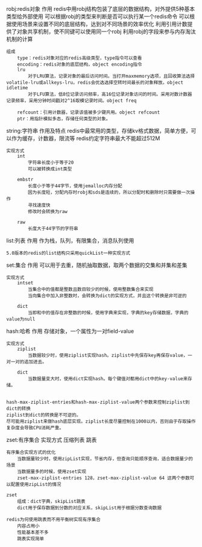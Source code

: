 robj:redis对象
    作用
        redis中用robj结构包装了底层的数据结构，对外提供5种基本类型给外部使用
        可以根据robj的类型来判断是否可以执行某一个redis命令
        可以根据使用场景来设置不同的底层结构，达到对不同场景的效率优化
        利用引用计数提供了对象共享机制，使不同键可以使用同一个robj
        利用robj的字段来参与内存淘汰机制的计算

    组成
        type：redis对象对应的redis高级类型，type指令可以查看
        encoding：redis对象的底层结构，object encoding指令
        lru
            对于LRU算法，记录对象的最后访问时间。当打开maxmemory选项，且回收算法选择volatile-lru或allkeys-lru，redis会优选选择空转时间最长的对象释放。object idletime
            对于LFU算法，低8位记录访问频率，高16位记录对象访问的时间。采用对数计数器记录频率，采用分钟时间戳对2^16取模记录时间。object freq

        refcount：引用计数器，记录该值被多少键共用。object refcount
        ptr：用指针模拟多态，存储任何类型的对象。


string:字符串
    作用及特点
        redis中最常用的类型，存储kv格式数据，简单方便，可以作为缓存，计数器，限流等
        redis约定字符串最大不能超过512M

    实现方式
        int
            字符串长度小于等于20
            可以被转换成int类型

        embstr
            长度小于等于44字节，使用jemalloc内存分配
            因为长度短，分配内存时robj和sds是连续的，所以分配时和删除时只需要做一次操作
            寻找速度快
            修改时会转换为raw

        raw
            长度大于44字节的字符串



list:列表
    作用
        作为栈，队列，有限集合，消息队列使用

    5.0版本的redis的list结构只采用quickList一种实现方式

set:集合
    作用
        可以用于去重，随机抽取数据，取两个数据的交集和并集和差集

    实现方式
        intset
            当集合中的值都是整数且数目较少的时候，使用整数集合来实现
            当向集合中加入非整数时，会转换为dict的实现方式，并且这个转换是非可逆的

        dict
            当即和中的值存在非整数的时候，使用字典来实现，字典的key存储数据，字典的value为null



hash:哈希
    作用
        存储对象，一个属性为一对field-value

    实现方式
        ziplist
            当数据较少时，使用ziplist实现hash。ziplist中先保存key再保存value，一对一对的追加进去。

        dict
            当数据量变大时，使用dict实现hash。每个键值对都用dict中的key-value来存储。


    hash-max-ziplist-entries和hash-max-ziplist-value两个参数来控制ziplist到dict的转换
    ziplist到dict的转换是不可逆的。
    尽可能用ziplist来做hash底层实现。ziplist长度尽量控制在1000以内，否则由于存取操作复杂度会导致CPU消耗严重。

zset:有序集合
    实现方式
        压缩列表
        跳表

    有序集合实现方式的优化
        当数据量较少时，使用zipList实现，节省内存，但查询只能顺序查询，适合数据量少的场景
        当数据量多的时候，使用zset实现
        zset-max-ziplist-entries 128，zset-max-ziplist-value 64 这两个参数可以配置使用zipList的情况

    zset
        组成：dict字典，skipList跳表
        dict用于保存数据到分数的对应关系，skipList用于根据分数查询数据

    redis为何使用跳表而不用平衡树实现有序集合
        内容占用小
        性能基本差不多
        跳表实现简单


